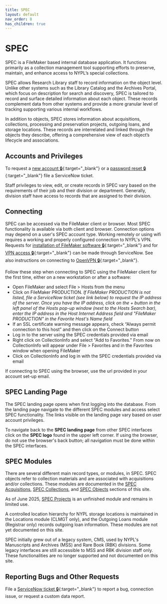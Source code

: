 ```yaml
---
title: SPEC
layout: default
nav_order: 8
has_children: true
---
```


# SPEC
SPEC is a FileMaker based internal database application. It functions primarily as a collection management tool supporting efforts to preserve, maintain, and enhance access to NYPL’s special collections. 

SPEC allows Research Library staff to record information on the object level. Unlike other systems such as the Library Catalog and the Archives Portal, which focus on description for search and discovery, SPEC is tailored to record and surface detailed information about each object. These records complement data from other systems and provide a more granular level of tracking supporting various internal workflows.

In addition to objects, SPEC stores information about acquisitions, collections, processing and preservation projects, outgoing loans, and storage locations. These records are interrelated and linked through the objects they describe, offering a comprehensive view of each object’s lifecycle and associations.


## Accounts and Privileges 
To request a [new account 🔒](https://nyplprod.service-now.com/nyplsp?id=sc_cat_item&sys_id=583fa04c1b9c305090088550cd4bcb3e){:target="_blank"} or a [password reset 🔒](https://nyplprod.service-now.com/nyplsp?id=sc_cat_item&sys_id=7a94d5bb1b88fc1090088550cd4bcb66){:target="_blank"} file a ServiceNow ticket.

Staff privileges to view, edit, or create records in SPEC vary based on the requirements of their job and their division or department. Generally, division staff have access to records that are assigned to their division.


## Connecting
SPEC can be accessed via the FileMaker client or browser. Most SPEC functionality is available via both client and browser. Connection options may depend on a user's SPEC account type. Working remotely or using wifi requires a working and properly configured connection to NYPL's VPN. Requests for [installation of FileMaker software 🔒](https://nyplprod.service-now.com/nyplsp?id=sc_cat_item&sys_id=194f82c0e91ac1006a42bcaec0898ac1){:target="_blank"} and for [VPN access 🔒](https://nyplprod.service-now.com/nyplsp?id=sc_cat_item&sys_id=3ae790c0878db9006a42c74d19434d00){:target="_blank"} can be made through ServiceNow. See also instructions on connecting to [OpenVPN 🔒](https://docs.google.com/document/d/1BQ-k__gyTYMnTP0RmDxcfY4-Tm6dkdMw5mQEivNUt-4/edit?usp=sharing){:target="_blank"}.

Follow these step when connecting to SPEC using the FileMaker client for the first time, either on a new workstation or after a software:  
- Open FileMaker and select File > Hosts from the menu
- Click on FileMaker PRODUCTION. *If FileMaker PRODUCTION is not listed, file a ServiceNow ticket (see link below) to request the IP address of the server. Once you have the IP address, click on the + button in the left panel of the Hosts pop-up window (next to the Hosts Search bar), enter the IP address in the Host Internet Address field and "FileMaker PRODUCTION" in the Favorite Host's Name field*
- If an SSL certificate warning message appears, check “Always permit connection to this host” and then click on the Connect button
- Log in to the server using the SPEC credentials provided via email
- Right click on CollectionInfo and select "Add to Favorites." From now on CollectionInfo will appear under File > Favorites and in the Favorites window when opening FileMaker 
- Click on CollectionInfo and log in with the SPEC credentials provided via email

If connecting to SPEC using the browser, use the url provided in your account set-up email.


## SPEC Landing Page
The SPEC landing page opens when first logging into the database. From the landing page navigate to the different SPEC modules and access select SPEC functionality. The links visible on the landing page vary based on user account privileges. 

To navigate back to the **SPEC landing page** from other SPEC interfaces click on the **SPEC logo** found in the upper left corner. If using the browser, do not use the browser's back button; all navigation must be done within the SPEC interfaces. 


## SPEC Modules
There are several different main record types, or modules, in SPEC. SPEC objects refer to collection materials and are associated with acquisitions and/or collections. These modules are documented in the [SPEC Acquisitions](https://nypl.github.io/pres-docs/spec/specAcquisitions.html), [SPEC Collections](https://nypl.github.io/pres-docs/spec/specCollections.html), and [SPEC Objects](https://nypl.github.io/pres-docs/spec/specObjects.html) sections of this site.

As of June 2025, [SPEC Projects](https://nypl.github.io/pres-docs/spec/specProjects.html) is an unfinished module and remains in limited use.

A controlled location hierarchy for NYPL storage locations is maintained in the Locations module (CLMGT only), and the Outgoing Loans module (Registrar only) records outgoing loan information. These modules are not yet documented on this site. 

SPEC initially grew out of a legacy system, CMS, used by NYPL's Manuscripts and Archives (MSS) and Rare Book (RBK) divisions. Some legacy interfaces are still accessible to MSS and RBK division staff only. These functionalities are no longer supported and not documented on this site. 


## Reporting Bugs and Other Requests
File a [ServiceNow ticket 🔒](https://nyplprod.service-now.com/nyplsp?id=sc_cat_item&sys_id=5e3263d3e982c1006a42bcaec0898a27){:target="_blank"} to report a bug, connection issue, or request a custom data report.

